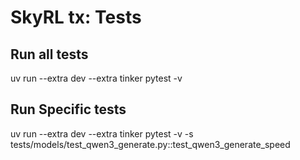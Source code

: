 # SkyRL tx: Tests

## Run all tests
uv run --extra dev --extra tinker pytest -v

## Run Specific tests
uv run --extra dev --extra tinker pytest -v -s tests/models/test_qwen3_generate.py::test_qwen3_generate_speed
